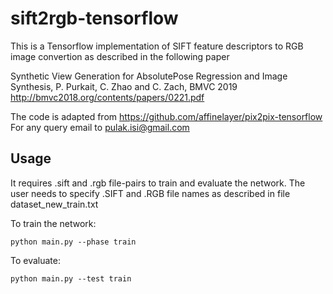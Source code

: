 # sift2rgb-tensorflow

This is a Tensorflow implementation of SIFT feature descriptors to RGB image convertion as described in the following paper

Synthetic View Generation for AbsolutePose Regression and Image Synthesis, P. Purkait, C. Zhao and C. Zach, BMVC 2019
http://bmvc2018.org/contents/papers/0221.pdf

The code is adapted from https://github.com/affinelayer/pix2pix-tensorflow
For any query email to pulak.isi@gmail.com

## Usage 

It requires .sift and .rgb file-pairs to train and evaluate the network. The user needs to specify .SIFT and .RGB file names as described in file dataset_new_train.txt

To train the network:

    python main.py --phase train 

To evaluate:

    python main.py --test train 

